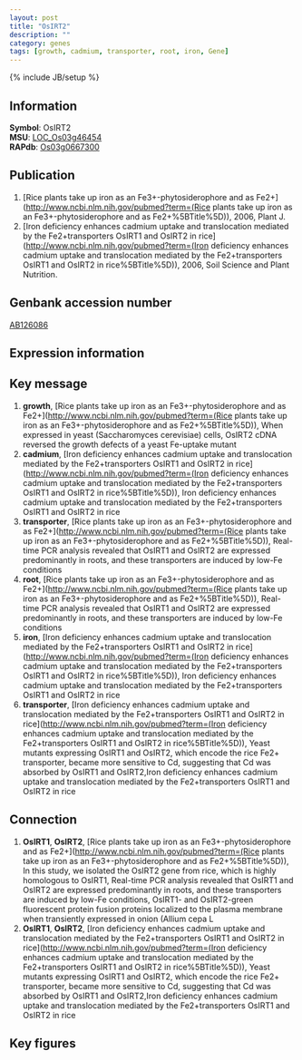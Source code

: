 ```yaml
---
layout: post
title: "OsIRT2"
description: ""
category: genes
tags: [growth, cadmium, transporter, root, iron, Gene]
---
```

{% include JB/setup %}

## Information
__Symbol__: OsIRT2  
__MSU__: [LOC_Os03g46454](http://rice.plantbiology.msu.edu/cgi-bin/ORF_infopage.cgi?orf=LOC_Os03g46454)  
__RAPdb__: [Os03g0667300](http://rapdb.dna.affrc.go.jp/viewer/gbrowse_details/irgsp1?name=Os03g0667300)  

## Publication
1. [Rice plants take up iron as an Fe3+-phytosiderophore and as Fe2+](http://www.ncbi.nlm.nih.gov/pubmed?term=(Rice plants take up iron as an Fe3+-phytosiderophore and as Fe2+%5BTitle%5D)), 2006, Plant J.
2. [Iron deficiency enhances cadmium uptake and translocation mediated by the Fe2+transporters OsIRT1 and OsIRT2 in rice](http://www.ncbi.nlm.nih.gov/pubmed?term=(Iron deficiency enhances cadmium uptake and translocation mediated by the Fe2+transporters OsIRT1 and OsIRT2 in rice%5BTitle%5D)), 2006, Soil Science and Plant Nutrition.

## Genbank accession number
[AB126086](http://www.ncbi.nlm.nih.gov/nuccore/AB126086)

## Expression information

## Key message
1. __growth__, [Rice plants take up iron as an Fe3+-phytosiderophore and as Fe2+](http://www.ncbi.nlm.nih.gov/pubmed?term=(Rice plants take up iron as an Fe3+-phytosiderophore and as Fe2+%5BTitle%5D)),  When expressed in yeast (Saccharomyces cerevisiae) cells, OsIRT2 cDNA reversed the growth defects of a yeast Fe-uptake mutant
2. __cadmium__, [Iron deficiency enhances cadmium uptake and translocation mediated by the Fe2+transporters OsIRT1 and OsIRT2 in rice](http://www.ncbi.nlm.nih.gov/pubmed?term=(Iron deficiency enhances cadmium uptake and translocation mediated by the Fe2+transporters OsIRT1 and OsIRT2 in rice%5BTitle%5D)), Iron deficiency enhances cadmium uptake and translocation mediated by the Fe2+transporters OsIRT1 and OsIRT2 in rice
3. __transporter__, [Rice plants take up iron as an Fe3+-phytosiderophore and as Fe2+](http://www.ncbi.nlm.nih.gov/pubmed?term=(Rice plants take up iron as an Fe3+-phytosiderophore and as Fe2+%5BTitle%5D)),  Real-time PCR analysis revealed that OsIRT1 and OsIRT2 are expressed predominantly in roots, and these transporters are induced by low-Fe conditions
4. __root__, [Rice plants take up iron as an Fe3+-phytosiderophore and as Fe2+](http://www.ncbi.nlm.nih.gov/pubmed?term=(Rice plants take up iron as an Fe3+-phytosiderophore and as Fe2+%5BTitle%5D)),  Real-time PCR analysis revealed that OsIRT1 and OsIRT2 are expressed predominantly in roots, and these transporters are induced by low-Fe conditions
5. __iron__, [Iron deficiency enhances cadmium uptake and translocation mediated by the Fe2+transporters OsIRT1 and OsIRT2 in rice](http://www.ncbi.nlm.nih.gov/pubmed?term=(Iron deficiency enhances cadmium uptake and translocation mediated by the Fe2+transporters OsIRT1 and OsIRT2 in rice%5BTitle%5D)), Iron deficiency enhances cadmium uptake and translocation mediated by the Fe2+transporters OsIRT1 and OsIRT2 in rice
6. __transporter__, [Iron deficiency enhances cadmium uptake and translocation mediated by the Fe2+transporters OsIRT1 and OsIRT2 in rice](http://www.ncbi.nlm.nih.gov/pubmed?term=(Iron deficiency enhances cadmium uptake and translocation mediated by the Fe2+transporters OsIRT1 and OsIRT2 in rice%5BTitle%5D)),  Yeast mutants expressing OsIRT1 and OsIRT2, which encode the rice Fe2+ transporter, became more sensitive to Cd, suggesting that Cd was absorbed by OsIRT1 and OsIRT2,Iron deficiency enhances cadmium uptake and translocation mediated by the Fe2+transporters OsIRT1 and OsIRT2 in rice

## Connection
1. __OsIRT1__, __OsIRT2__, [Rice plants take up iron as an Fe3+-phytosiderophore and as Fe2+](http://www.ncbi.nlm.nih.gov/pubmed?term=(Rice plants take up iron as an Fe3+-phytosiderophore and as Fe2+%5BTitle%5D)),  In this study, we isolated the OsIRT2 gene from rice, which is highly homologous to OsIRT1, Real-time PCR analysis revealed that OsIRT1 and OsIRT2 are expressed predominantly in roots, and these transporters are induced by low-Fe conditions, OsIRT1- and OsIRT2-green fluorescent protein fusion proteins localized to the plasma membrane when transiently expressed in onion (Allium cepa L
2. __OsIRT1__, __OsIRT2__, [Iron deficiency enhances cadmium uptake and translocation mediated by the Fe2+transporters OsIRT1 and OsIRT2 in rice](http://www.ncbi.nlm.nih.gov/pubmed?term=(Iron deficiency enhances cadmium uptake and translocation mediated by the Fe2+transporters OsIRT1 and OsIRT2 in rice%5BTitle%5D)),  Yeast mutants expressing OsIRT1 and OsIRT2, which encode the rice Fe2+ transporter, became more sensitive to Cd, suggesting that Cd was absorbed by OsIRT1 and OsIRT2,Iron deficiency enhances cadmium uptake and translocation mediated by the Fe2+transporters OsIRT1 and OsIRT2 in rice

## Key figures


